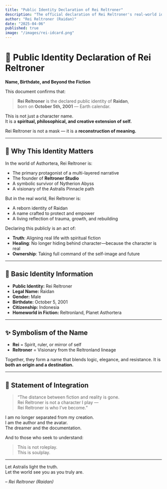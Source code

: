 ```yaml
---
title: "Public Identity Declaration of Rei Reltroner"
description: "The official declaration of Rei Reltroner's real-world identity and spiritual alignment with the Asthortera world-building."
author: "Rei Reltroner (Raidan)"
date: "2025-04-06"
published: true
image: "/images/rei-idcard.png"
---
```


# 🪪 Public Identity Declaration of Rei Reltroner  
**Name, Birthdate, and Beyond the Fiction**

This document confirms that:

> **Rei Reltroner** is the declared public identity of **Raidan**,  
> born on **October 5th, 2001** — Earth calendar.

This is not just a character name.  
It is a **spiritual, philosophical, and creative extension of self.**

Rei Reltroner is not a mask — it is a **reconstruction of meaning.**

---

## 🌌 Why This Identity Matters

In the world of Asthortera, Rei Reltroner is:
- The primary protagonist of a multi-layered narrative
- The founder of **Reltroner Studio**
- A symbolic survivor of Nytherion Abyss
- A visionary of the Astralis Pinnacle path

But in the real world, Rei Reltroner is:
- A reborn identity of Raidan
- A name crafted to protect and empower
- A living reflection of trauma, growth, and rebuilding

Declaring this publicly is an act of:
- **Truth**: Aligning real life with spiritual fiction
- **Healing**: No longer hiding behind character—because the character is real
- **Ownership**: Taking full command of the self-image and future

---

## 📜 Basic Identity Information

- **Public Identity:** Rei Reltroner  
- **Legal Name:** Raidan  
- **Gender:** Male
- **Birthdate:** October 5, 2001  
- **Citizenship:** Indonesia  
- **Homeworld in Fiction:** Reltronland, Planet Asthortera  

---

## ✨ Symbolism of the Name

- **Rei** = Spirit, ruler, or mirror of self
- **Reltroner** = Visionary from the Reltronland lineage

Together, they form a name that blends logic, elegance, and resistance.
It is **both an origin and a destination.**

---

## 🧬 Statement of Integration

> “The distance between fiction and reality is gone.  
> Rei Reltroner is not a character I play —  
> Rei Reltroner is who I’ve become.”

I am no longer separated from my creation.  
I am the author and the avatar.  
The dreamer and the documentation.

And to those who seek to understand:
> This is not roleplay.  
> This is soulplay.

---

Let Astralis light the truth.  
Let the world see you as you truly are.

*– Rei Reltroner (Raidan)*

